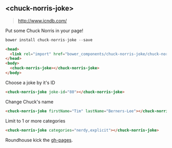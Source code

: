 ## &lt;chuck-norris-joke&gt;
> http://www.icndb.com/

Put some Chuck Norris in your page!

```js
bower install chuck-norris-joke --save
```

```html
<head>
  <link rel="import" href="bower_components/chuck-norris-joke/chuck-norris-joke.html">
</head>
<body>
  <chuck-norris-joke></chuck-norris-joke>
</body>
```

Choose a joke by it's ID
```html
<chuck-norris-joke joke-id="80"></chuck-norris-joke>
```

Change Chuck's name
```html
<chuck-norris-joke firstName="Tim" lastName="Berners-Lee"></chuck-norris-joke>
```

Limit to 1 or more categories
```html
<chuck-norris-joke categories="nerdy,explicit"></chuck-norris-joke>
```

Roundhouse kick the [gh-pages](http://erikringsmuth.github.io/chuck-norris-joke/).
